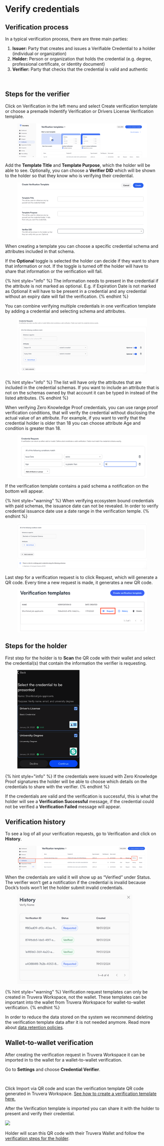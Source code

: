 # Verify credentials

## Verification process <a href="#h_d119e38335" id="h_d119e38335"></a>

In a typical verification process, there are three main parties:

1. **Issuer:** Party that creates and issues a Verifiable Credential to a holder (individual or organization)
2. **Holder:** Person or organization that holds the credential (e.g. degree, professional certificate, or identity document)
3. **Verifier:** Party that checks that the credential is valid and authentic

<figure><img src="https://downloads.intercomcdn.com/i/o/801931889/c9976b09a48fe6e88920e78a/631f7526f09bcf3b4b2e6209_3-certificate+fraud-issuer%2C+holder%2C+verifier.jpeg" alt="" width="563"><figcaption></figcaption></figure>

## Steps for the verifier <a href="#h_4638f9252a" id="h_4638f9252a"></a>

Click on Verification in the left menu and select Create verification template or choose a premade Indentify Verification or Drivers License Verification template.

<figure><img src="../.gitbook/assets/Screenshot 2025-03-21 at 16.31.37.png" alt=""><figcaption></figcaption></figure>

Add the **Template Title** and **Template Purpose**, which the holder will be able to see. Optionally, you can choose a **Verifier DID** which will be shown to the holder so that they know who is verifying their credential.

<figure><img src="../.gitbook/assets/Screenshot 2024-01-19 at 15.00.55.png" alt=""><figcaption></figcaption></figure>

When creating a template you can choose a specific credential schema and attributes included in that schema.

If the **Optional** toggle is selected the holder can decide if they want to share that information or not. If the toggle is turned off the holder will have to share that information or the verification will fail.

{% hint style="info" %}
The information needs to present in the credential if the attribute is not marked as optional. E.g. if Expiration Date is not marked as Optional it will have to be present in a credential and any credential without an expiry date will fail the verification.
{% endhint %}

You can combine verifying multiple credentials in one verification template by adding a credential and selecting schema and attributes.

<figure><img src="../.gitbook/assets/Screenshot 2024-08-16 at 16.09.39.png" alt=""><figcaption></figcaption></figure>

{% hint style="info" %}
The list will have only the attributes that are included in the credential schemas. If you want to include an attribute that is not on the schemas owned by that account it can be typed in instead of the listed attributes.
{% endhint %}

When verifying Zero Knowledge Proof credentials, you can use range proof verification conditions, that will verify the credential without disclosing the actual value of an attribute. For example, if you want to verify that the credential holder is older than 18 you can choose attribute Age and condition is greater than 18.

<figure><img src="../.gitbook/assets/Screenshot 2024-01-19 at 15.11.23.png" alt=""><figcaption></figcaption></figure>

If the verification template contains a paid schema a notification on the bottom will appear.

{% hint style="warning" %}
When verifying ecosystem bound credentials with paid schemas, the issuance date can not be revealed. In order to verify credential issuance date use a date range in the verification temple.
{% endhint %}

<figure><img src="../.gitbook/assets/Screenshot 2024-08-16 at 16.16.17.png" alt=""><figcaption></figcaption></figure>

Last step for a verification request is to click Request, which will generate a QR code. Every time a new request is made, it generates a new QR code.

<figure><img src="../.gitbook/assets/63dc133a7f9006477e2c9e15_4-select request.png" alt=""><figcaption></figcaption></figure>

## Steps for the holder <a href="#h_551a4bc680" id="h_551a4bc680"></a>

First step for the holder is to **Scan** the QR code with their wallet and select the credential(s) that contain the information the verifier is requesting.

<div align="left"><figure><img src="../.gitbook/assets/63dc147a07bea77af71f759a_1-select Verifiable Credentials.png" alt="" width="203"><figcaption></figcaption></figure></div>

{% hint style="info" %}
If the credentials were issued with Zero Knowledge Proof signatures the holder will be able to choose which details on the credentials to share with the verifier.
{% endhint %}

If the credentials are valid and the verification is successful, this is what the holder will see a **Verification Successful** message, if the credential could not be verified a **Verification Failed** message will appear.

## Verification history

To see a log of all your verification requests, go to Verification and click on **History**.

<figure><img src="../.gitbook/assets/Screenshot 2024-12-19 at 16.38.05.png" alt=""><figcaption></figcaption></figure>

When the credentials are valid it will show up as “Verified” under Status. The verifier won’t get a notification if the credential is invalid because Dock’s tools won’t let the holder submit invalid credentials.

<div align="left"><figure><img src="../.gitbook/assets/Screenshot 2024-01-25 at 17.59.50.png" alt="" width="375"><figcaption></figcaption></figure></div>

{% hint style="warning" %}
Verification request templates can only be created in Truvera Workspace, not the wallet. These templates can be important into the wallet from Truvera Workspace for wallet-to-wallet verification.
{% endhint %}

In order to reduce the data stored on the system we recommend deleting the verification template data after it is not needed anymore. Read more about [data retention policies](team-management/data-retention-policies.md).

## Wallet-to-wallet verification <a href="#h_9833d67c15" id="h_9833d67c15"></a>

After creating the verification request in Truvera Workspace it can be imported in to the wallet for a wallet-to-wallet verification.

Go to **Settings** and choose **Credential Verifier**.

<div align="left"><figure><img src="https://downloads.intercomcdn.com/i/o/801963474/f0e42a69cd04be5cb000afa0/Screenshot_20230807_140939_DockApp.jpg" alt="" width="188"><figcaption></figcaption></figure></div>

Click Import via QR code and scan the verification template QR code generated in Truvera Workspace. [See how to create a verification template here.](verify-credentials.md#h_4638f9252a)

After the Verification template is imported you can share it with the holder to present and verify their credential.

![](https://downloads.intercomcdn.com/i/o/801966471/8b2b8552b1276fc19e7bc89d/Screenshot_20230807_141402_DockApp.jpg)

Holder will scan this QR code with their Truvera Wallet and follow the [verification steps for the holder](verify-credentials.md#h_551a4bc680).
